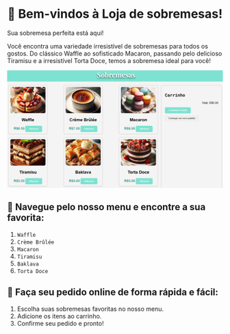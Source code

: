 <h1 align="center"> 🍬 Bem-vindos à Loja de sobremesas!</h1>
Sua sobremesa perfeita está aqui!

Você encontra uma variedade irresistível de sobremesas para todos os gostos. Do clássico Waffle ao sofisticado Macaron, passando pelo delicioso Tiramisu e a irresistível Torta Doce, temos a sobremesa ideal para você!

![Site](./assets/site.png)

## 🎂 Navegue pelo nosso menu e encontre a sua favorita:

1. `Waffle`
2. `Crème Brûlée`
3. `Macaron`
4. `Tiramisu`
5. `Baklava`
5. `Torta Doce`


## 📌 Faça seu pedido online de forma rápida e fácil:

1. Escolha suas sobremesas favoritas no nosso menu.
2. Adicione os itens ao carrinho.
3. Confirme seu pedido e pronto!
